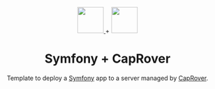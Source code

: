 <p align="center">
  <a href="https://github.com/symfony/symfony">
    <img src="https://avatars.githubusercontent.com/u/143937?s=200&v=4" height="60">
  </a>
  +
  <a href="https://github.com/CapRover/CapRover">
    <img src="https://avatars0.githubusercontent.com/u/46361891?s=200&v=4" height="60">
  </a>
</p>
<h1 align="center">
  Symfony + CapRover
</h1>
<p align="center">
    Template to deploy a <a href="https://github.com/symfony/symfony">Symfony</a> app to a server managed by <a href="https://github.com/CapRover/CapRover">CapRover</a>.
</p>
